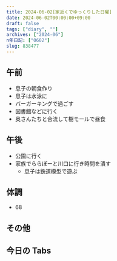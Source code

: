 ```yaml
---
title: 2024-06-02[家近くでゆっくりした日曜]
date: 2024-06-02T00:00:00+09:00
draft: false
tags: ["diary", ""]
archives: ["2024-06"]
n年日記: ["0602"]
slug: 838477
---
```


## 午前

- 息子の朝食作り
- 息子は水泳に
- バーガーキングで過ごす
- 図書館などに行く
- 奥さんたちと合流して樹モールで昼食

## 午後

- 公園に行く
- 家族でららぽーと川口に行き時間を潰す
  - 息子は鉄道模型で遊ぶ

## 体調

- 68

## その他

## 今日の Tabs
